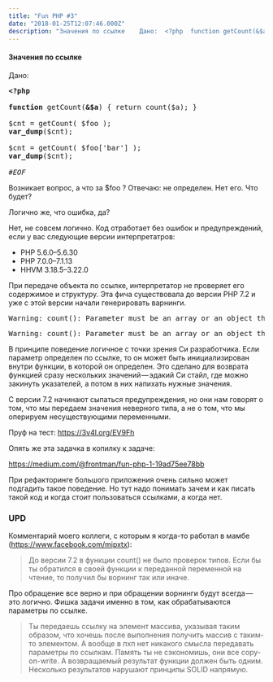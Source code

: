 ```yaml
---
title: "Fun PHP #3"
date: "2018-01-25T12:07:46.000Z"
description: "Значения по ссылке    Дано:  <?php  function getCount(&$a) { return count($a); }  $cnt = getCount( $foo ); var_dump($cnt);  $cnt"
---
```


<h4>Значения по ссылке</h4>

<p>Дано:</p>
<pre><strong>&lt;?php</strong><br><br><strong>function</strong> getCount(<strong>&amp;$a</strong>) { return count($a); }<br><br>$cnt = getCount( $foo );<br><strong>var_dump</strong>($cnt);<br><br>$cnt = getCount( $foo['bar'] );<br><strong>var_dump</strong>($cnt);<br><br><em>#EOF</em></pre>
<p>Возникает вопрос, а что за $foo ? Отвечаю: не определен. Нет его. Что будет?</p>
<p>Логично же, что ошибка, да?</p>
<p>Нет, не совсем логично. Код отработает без ошибок и предупреждений, если у вас следующие версии интерпретатров:</p>
<ul>
<li>PHP 5.6.0–5.6.30</li>
<li>PHP 7.0.0–7.1.13</li>
<li>HHVM 3.18.5–3.22.0</li>
</ul>
<p>При передаче объекта по ссылке, интерпретатор не проверяет его содержимое и структуру. Эта фича существовала до версии PHP 7.2 и уже с этой версии начали генерировать варнинги.</p>
<pre>Warning: count(): Parameter must be an array or an object that implements Countable in /in/EV9Fh on line 3 int(0)</pre>
<pre>Warning: count(): Parameter must be an array or an object that implements Countable in /in/EV9Fh on line 3 int(0)</pre>
<p>В принципе поведение логичное с точки зрения Си разработчика. Если параметр определен по ссылке, то он может быть инициализирован внутри функции, в которой он определен. Это сделано для возврата функцией сразу нескольких значений — эдакий Си стайл, где можно закинуть указателей, а потом в них напихать нужные значения.</p>
<p>С версии 7.2 начинают сыпаться предупреждения, но они нам говорят о том, что мы передаем значения неверного типа, а не о том, что мы оперируем несуществующими переменными.</p>
<p>Пруф на тест: <a href="https://3v4l.org/EV9Fh" target="_blank" rel="noopener noreferrer">https://3v4l.org/EV9Fh</a></p>
<p>Опять же эта задачка в копилку к задаче:</p>
<p><a href="https://medium.com/@frontman/fun-php-1-19ad75ee78bb">https://medium.com/@frontman/fun-php-1-19ad75ee78bb</a></p>
<p>При рефакторинге большого приложения очень сильно может подгадить такое поведение. Но тут надо понимать зачем и как писать такой код и когда стоит пользоваться ссылками, а когда нет.</p>
<h3>UPD</h3>
<p>Комментарий моего коллеги, с которым я когда-то работал в мамбе (<a href="https://www.facebook.com/mipxtx" target="_blank" rel="noopener noreferrer">https://www.facebook.com/mipxtx</a>):</p>
<blockquote><p>До версии 7.2 в функции count() не было проверок типов. Если бы ты обратился в своей функции к переданной переменной на чтение, то получил бы ворнинг так или иначе.</p></blockquote>
<p>Про обращение все верно и при обращении ворнинги будут всегда — это логично. Фишка задачи именно в том, как обрабатываются параметры по ссылке.</p>
<blockquote><p>Ты передаешь ссылку на элемент массива, указывая таким образом, что хочешь после выполнения получить массив с таким-то элементом. А вообще в пхп нет никакого смысла передавать параметры по ссылкам. Память ты не сэкономишь, они все copy-on-write. А возвращаемый результат функции должен быть одним. Несколько результатов нарушают принципы SOLID напрямую.</p></blockquote>



